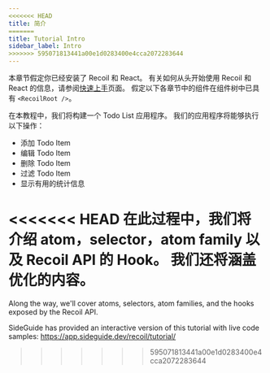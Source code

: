 ```yaml
---
<<<<<<< HEAD
title: 简介
=======
title: Tutorial Intro
sidebar_label: Intro
>>>>>>> 595071813441a00e1d0283400e4cca2072283644
---
```


本章节假定你已经安装了 Recoil 和 React。 有关如何从头开始使用 Recoil 和 React 的信息，请参阅[快速上手](/docs/introduction/getting-started)页面。 假定以下各章节中的组件在组件树中已具有 `<RecoilRoot />`。

在本教程中，我们将构建一个 Todo List 应用程序。 我们的应用程序将能够执行以下操作：

- 添加 Todo Item
- 编辑 Todo Item
- 删除 Todo Item
- 过滤 Todo Item
- 显示有用的统计信息

<<<<<<< HEAD
在此过程中，我们将介绍 atom，selector，atom family 以及 Recoil API 的 Hook。 我们还将涵盖优化的内容。
=======
Along the way, we'll cover atoms, selectors, atom families, and the hooks exposed by the Recoil API.

SideGuide has provided an interactive version of this tutorial with live code samples: https://app.sideguide.dev/recoil/tutorial/
>>>>>>> 595071813441a00e1d0283400e4cca2072283644
